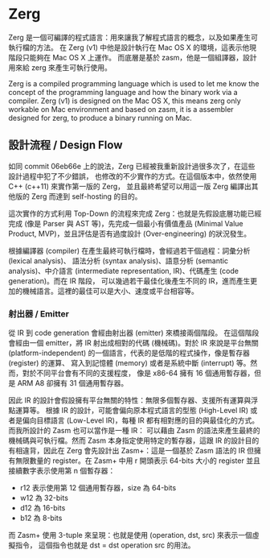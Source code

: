 # Zerg #

Zerg 是一個可編譯的程式語言：用來讓我了解程式語言的概念，以及如果產生可執行檔的方法。
在 Zerg (v1) 中他是設計執行在 Mac OS X 的環境，這表示他現階段只能夠在 Mac OS X 上運作。
而底層是基於 zasm，他是一個組譯器，設計用來給 zerg 來產生可執行使用。

Zerg is a compiled programming language which is used to let me know the concept of the programming
language and how the binary work via a compiler.
Zerg (v1) is designed on the Mac OS X, this means zerg only workable on Mac environment and
based on zasm, it is a assembler designed for zerg, to produce a binary running on Mac.

## 設計流程 / Design Flow ##
如同 commit 06eb66e 上的說法，Zerg 已經被我重新設計過很多次了，在這些設計過程中犯了不少錯誤，
也修改的不少實作的方式。在這個版本中，依然使用 C++ (c++11) 來實作第一版的 Zerg，
並且最終希望可以用這一版 Zerg 編譯出其他版的 Zerg 而達到 self-hosting 的目的。

這次實作的方式利用 Top-Down 的流程來完成 Zerg：也就是先假設底層功能已經完成 (像是
Parser 與 AST 等)，先完成一個最小有價值產品 (Minimal Value Product, MVP)，並且評估是否有過度設計
(Over-engineering) 的狀況發生。

根據編譯器 (compiler) 在產生最終可執行檔時，會經過若干個過程：詞彙分析 (lexical analysis)、
語法分析 (syntax analysis)、語意分析 (semantic analysis)、中介語言
(intermediate representation, IR)、代碼產生 (code generation)。而在 IR 階段，
可以幾過若干最佳化後產生不同的 IR，進而產生更加的機械語言。這裡的最佳可以是大小、速度或平台相容等。


### 射出器 / Emitter ###
從 IR 到 code generation 會經由射出器 (emitter) 來橋接兩個階段。
在這個階段會經由一個 emitter，將 IR 射出成相對的代碼 (機械碼)。對於 IR 來說是平台無關
(platform-independent) 的一個語言，代表的是低階的程式操作，像是暫存器 (register) 的運算、
寫入到記憶體 (memory) 或者是系統中斷 (interrupt) 等。然而，對於不同平台會有不同的支援程度，
像是 x86-64 擁有 16 個通用暫存器，但是 ARM A8 卻擁有 31 個通用暫存器。

因此 IR 的設計會假設擁有平台無關的特性：無限多個暫存器、支援所有運算與浮點運算等。
根據 IR 的設計，可能會偏向原本程式語言的型態 (High-Level IR) 或者是偏向目標語言
(Low-Level IR)，每種 IR 都有相對應的目的與最佳化的方式。而我所設計的 Zasm 也可以當作是一種 IR：
可以藉由 Zasm 的語法來產生最終的機械碼與可執行檔。然而 Zasm 本身指定使用特定的暫存器，這跟 IR
的設計目的有相違背，因此在 Zerg 會先設計出 Zasm+：這是一個基於 Zasm 語法的 IR 但擁有無限數量的
register。在 Zasm+ 中用 r 開頭表示 64-bits 大小的 register 並且接續數字表示使用第 n 個暫存器：

+ r12 表示使用第 12 個通用暫存器，size 為 64-bits
+ w12 為 32-bits
+ d12 為 16-bits
+ b12 為 8-bits

而 Zasm+ 使用 3-tuple 來呈現：也就是使用 (operation, dst, src) 來表示一個虛擬指令，
這個指令也就是 dst = dst operation src 的用法。
